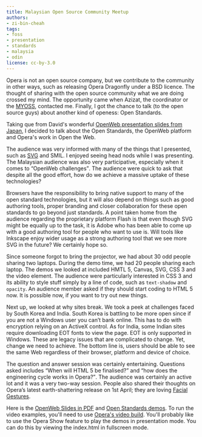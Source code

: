 ```yaml
---
title: Malaysian Open Source Community Meetup
authors:
- zi-bin-cheah
tags:
- foss
- presentation
- standards
- malaysia
- odin
license: cc-by-3.0
---
```


<p>Opera is not an open source company, but we contribute to the community in other ways, such as releasing Opera Dragonfly under a BSD licence. The thought of sharing with the open source community what we are doing crossed my mind. The opportunity came when Azizat, the coordinator or the <a href="http://planet.foss.org.my">MYOSS</a>, contacted me. Finally, I got the chance to talk (to the open source guys) about another kind of openess: Open Standards.</p>

<p>Taking que from David&#39;s wonderful <a href="http://my.opera.com/ODIN/blog/web-standards-presentation-at-tsukuba-university-japan">OpenWeb presentation slides from Japan</a>, I decided to talk about the Open Standards, the OpenWeb platform and Opera&#39;s work in Open the Web.</p>

<p>The audience was very informed with many of the things that I presented, such as <a href="http://www.w3.org/Graphics/SVG/">SVG</a> and SMIL. I enjoyed seeing head nods while I was presenting. The Malaysian audience was also very participative, especially when it comes to <q>OpenWeb challenges</q>. The audience were quick to ask that despite all the good effort, how do we achieve a massive uptake of these technologies?</p>

<p>Browsers have the responsibility to bring native support to many of the open standard technologies, but it will also depend on things such as good authoring tools, proper branding and closer collaboration for these open standards to go beyond just standards. A point taken home from the audience regarding the proprietary platform Flash is that even though SVG might be equally up to the task, it is Adobe who has been able to come up with a good authoring tool for people who want to use is. Will tools like Inkscape enjoy wider usage as a strong authoring tool that we see more SVG in the future? We certainly hope so.</p>

<p>Since someone forgot to bring the projector, we had about 30 odd people sharing two laptops. During the demo time, we had 20 people sharing each laptop. The demos we looked at included HMTL 5, Canvas, SVG, CSS 3 and the video element. The audience were particularly interested in CSS 3 and its ability to style stuff simply by a line of code, such as <code>text-shadow</code> and <code>opacity</code>. An audience member asked if they should start coding to HTML 5 now. It is possible now, if you want to try out new things.</p>

<p>Next up, we looked at why sites break. We took a peek at challenges faced by South Korea and India. South Korea is battling to be more open since if you are not a Windows user you can’t bank online. This has to do with encryption relying on an ActiveX control. As for India, some Indian sites require downloading EOT fonts to view the page. EOT is only supported in Windows. These are legacy issues that are complicated to change. Yet, change we need to achieve. The bottom line is, users should be able to see the same Web regardless of their browser, platform and device of choice.</p>

<p>The question and answer session was certainly entertaining. Questions asked includes <q>When will HTML 5 be finalised?</q> and <q>how does the engineering cycle works in Opera?</q>. The audience was certainly an active lot and it was a very two-way session. People also shared their thoughts on Opera’s latest earth-shattering release on 1st April; they are loving <a href="http://labs.opera.com/news/2009/04/01/">Facial Gestures</a>.</p>

<p>Here is the <a href="{{ page.id }}/TheOpenWeb_ZiBinCheah_2ndApril_OSMeetUp.pdf">OpenWeb Slides in PDF</a> and <a href="{{ page.id }}/presentation-slides-demo.zip">Open Standards demos</a>. To run the video examples, you&#39;ll need to use <a href="http://labs.opera.com/news/2008/11/25/">Opera&#39;s video build</a>. You&#39;ll probably like to use the Opera Show feature to play the demos in presentation mode. You can do this by viewing the index.html in fullscreen mode.</p>
